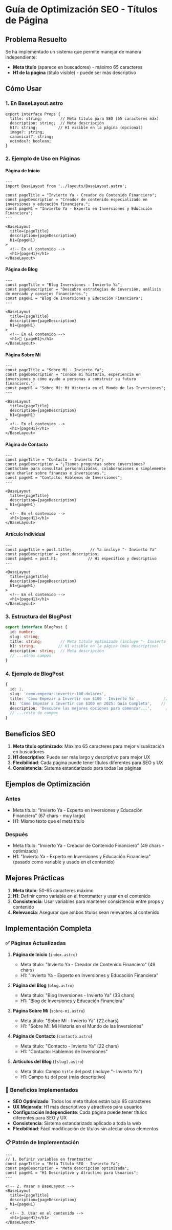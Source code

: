 # Guía de Optimización SEO - Títulos de Página

## Problema Resuelto

Se ha implementado un sistema que permite manejar de manera independiente:
- **Meta título** (aparece en buscadores) - máximo 65 caracteres
- **H1 de la página** (título visible) - puede ser más descriptivo

## Cómo Usar

### 1. En BaseLayout.astro
```astro
export interface Props {
  title: string;        // Meta título para SEO (65 caracteres máx)
  description: string;  // Meta descripción
  h1?: string;         // H1 visible en la página (opcional)
  image?: string;
  canonical?: string;
  noindex?: boolean;
}
```

### 2. Ejemplo de Uso en Páginas

#### Página de Inicio
```astro
---
import BaseLayout from '../layouts/BaseLayout.astro';

const pageTitle = "Invierto Ya - Creador de Contenido Financiero";
const pageDescription = "Creador de contenido especializado en inversiones y educación financiera.";
const pageH1 = "Invierto Ya - Experto en Inversiones y Educación Financiera";
---

<BaseLayout
  title={pageTitle}
  description={pageDescription}
  h1={pageH1}
>
  <!-- En el contenido -->
  <h1>{pageH1}</h1>
</BaseLayout>
```

#### Página de Blog
```astro
---
const pageTitle = "Blog Inversiones - Invierto Ya";
const pageDescription = "Descubre estrategias de inversión, análisis de mercado y consejos financieros.";
const pageH1 = "Blog de Inversiones y Educación Financiera";
---

<BaseLayout
  title={pageTitle}
  description={pageDescription}
  h1={pageH1}
>
  <!-- En el contenido -->
  <h1>📰 {pageH1}</h1>
</BaseLayout>
```

#### Página Sobre Mí
```astro
---
const pageTitle = "Sobre Mí - Invierto Ya";
const pageDescription = "Conoce mi historia, experiencia en inversiones y cómo ayudo a personas a construir su futuro financiero.";
const pageH1 = "Sobre Mí: Mi Historia en el Mundo de las Inversiones";
---

<BaseLayout
  title={pageTitle}
  description={pageDescription}
  h1={pageH1}
>
  <!-- En el contenido -->
  <h1>{pageH1}</h1>
</BaseLayout>
```

#### Página de Contacto
```astro
---
const pageTitle = "Contacto - Invierto Ya";
const pageDescription = "¿Tienes preguntas sobre inversiones? Contáctame para consultas personalizadas, colaboraciones o simplemente para charlar sobre finanzas e inversiones.";
const pageH1 = "Contacto: Hablemos de Inversiones";
---

<BaseLayout
  title={pageTitle}
  description={pageDescription}
  h1={pageH1}
>
  <!-- En el contenido -->
  <h1>{pageH1}</h1>
</BaseLayout>
```

#### Artículo Individual
```astro
---
const pageTitle = post.title;        // Ya incluye "- Invierto Ya"
const pageDescription = post.description;
const pageH1 = post.h1;             // H1 específico y descriptivo
---

<BaseLayout
  title={pageTitle}
  description={pageDescription}
  h1={pageH1}
>
  <!-- En el contenido -->
  <h1>{pageH1}</h1>
</BaseLayout>
```

### 3. Estructura del BlogPost

```typescript
export interface BlogPost {
  id: number;
  slug: string;
  title: string;        // Meta título optimizado (incluye "- Invierto Ya")
  h1: string;          // H1 visible en la página (más descriptivo)
  description: string;  // Meta descripción
  // ...otros campos
}
```

### 4. Ejemplo de BlogPost
```typescript
{
  id: 1,
  slug: 'como-empezar-invertir-100-dolares',
  title: 'Cómo Empezar a Invertir con $100 - Invierto Ya',           // Meta título (65 chars)
  h1: 'Cómo Empezar a Invertir con $100 en 2025: Guía Completa',    // H1 descriptivo
  description: 'Descubre las mejores opciones para comenzar...',      // Meta descripción
  // ...resto de campos
}
```

## Beneficios SEO

1. **Meta título optimizado**: Máximo 65 caracteres para mejor visualización en buscadores
2. **H1 descriptivo**: Puede ser más largo y descriptivo para mejor UX
3. **Flexibilidad**: Cada página puede tener títulos diferentes para SEO y UX
4. **Consistencia**: Sistema estandarizado para todas las páginas

## Ejemplos de Optimización

### Antes
- Meta título: "Invierto Ya - Experto en Inversiones y Educación Financiera" (67 chars - muy largo)
- H1: Mismo texto que el meta título

### Después
- Meta título: "Invierto Ya - Creador de Contenido Financiero" (49 chars - optimizado)
- H1: "Invierto Ya - Experto en Inversiones y Educación Financiera" (pasado como variable y usado en el contenido)

## Mejores Prácticas

1. **Meta título**: 50-65 caracteres máximo
2. **H1**: Definir como variable en el frontmatter y usar en el contenido
3. **Consistencia**: Usar variables para mantener consistencia entre props y contenido
4. **Relevancia**: Asegurar que ambos títulos sean relevantes al contenido

## Implementación Completa

### ✅ **Páginas Actualizadas**

1. **Página de Inicio** (`index.astro`)
   - Meta título: "Invierto Ya - Creador de Contenido Financiero" (49 chars)
   - H1: "Invierto Ya - Experto en Inversiones y Educación Financiera"

2. **Página del Blog** (`blog.astro`)
   - Meta título: "Blog Inversiones - Invierto Ya" (33 chars)
   - H1: "Blog de Inversiones y Educación Financiera"

3. **Página Sobre Mí** (`sobre-mi.astro`)
   - Meta título: "Sobre Mí - Invierto Ya" (22 chars)
   - H1: "Sobre Mí: Mi Historia en el Mundo de las Inversiones"

4. **Página de Contacto** (`contacto.astro`)
   - Meta título: "Contacto - Invierto Ya" (22 chars)
   - H1: "Contacto: Hablemos de Inversiones"

5. **Artículos del Blog** (`[slug].astro`)
   - Meta título: Campo `title` del post (incluye "- Invierto Ya")
   - H1: Campo `h1` del post (más descriptivo)

### 🎯 **Beneficios Implementados**

- **SEO Optimizado**: Todos los meta títulos están bajo 65 caracteres
- **UX Mejorada**: H1 más descriptivos y atractivos para usuarios
- **Configuración Independiente**: Cada página puede tener títulos diferentes para SEO y UX
- **Consistencia**: Sistema estandarizado aplicado a toda la web
- **Flexibilidad**: Fácil modificación de títulos sin afectar otros elementos

### 📋 **Patrón de Implementación**

```astro
---
// 1. Definir variables en frontmatter
const pageTitle = "Meta Título SEO - Invierto Ya";
const pageDescription = "Meta descripción optimizada";
const pageH1 = "H1 Descriptivo y Atractivo para Usuarios";
---

<!-- 2. Pasar a BaseLayout -->
<BaseLayout
  title={pageTitle}
  description={pageDescription}
  h1={pageH1}
>
  <!-- 3. Usar en el contenido -->
  <h1>{pageH1}</h1>
</BaseLayout>
```
